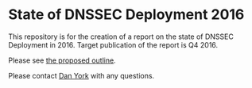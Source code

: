 # State of DNSSEC Deployment 2016

This repository is for the creation of a report on the state of DNSSEC Deployment in 2016.  Target publication of the report is Q4 2016.

Please see [the proposed outline](https://github.com/Deploy360/state-of-dnssec-deployment-2016/blob/master/SoDD2016-outline.md).

Please contact [Dan York](mailto:york@isoc.org) with any questions.
